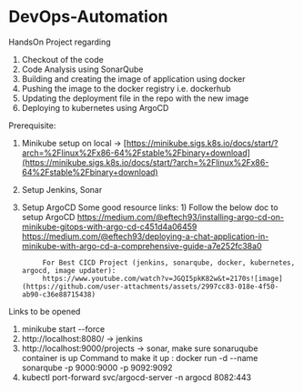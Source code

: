 
# DevOps-Automation
HandsOn Project regarding 
 1) Checkout of the code
 2) Code Analysis using SonarQube
 3) Building and creating the image of application using docker
 4) Pushing the image to the docker registry i.e. dockerhub
 5) Updating the deployment file in the repo with the new image
 6) Deploying to kubernetes using ArgoCD

Prerequisite:
 1) Minikube setup on local -> [https://minikube.sigs.k8s.io/docs/start/?arch=%2Flinux%2Fx86-64%2Fstable%2Fbinary+download](https://minikube.sigs.k8s.io/docs/start/?arch=%2Flinux%2Fx86-64%2Fstable%2Fbinary+download)
 2) Setup Jenkins, Sonar
 3) Setup ArgoCD
     Some good resource links:
          1) Follow the below doc to setup ArgoCD
             https://medium.com/@eftech93/installing-argo-cd-on-minikube-gitops-with-argo-cd-c451d4a06459
             https://medium.com/@eftech93/deploying-a-chat-application-in-minikube-with-argo-cd-a-comprehensive-guide-a7e252fc38a0

             For Best CICD Project (jenkins, sonarqube, docker, kubernetes, argocd, image updater):
             https://www.youtube.com/watch?v=JGQI5pkK82w&t=2170s![image](https://github.com/user-attachments/assets/2997cc83-018e-4f50-ab90-c36e88715438)

   
Links to be opened
1) minikube start --force
2) http://localhost:8080/ -> jenkins 
3) http://localhost:9000/projects -> sonar, make sure sonaruqube container is up
     Command to make it up :
     docker run -d --name sonarqube -p 9000:9000 -p 9092:9092 
5) kubectl port-forward svc/argocd-server -n argocd 8082:443
